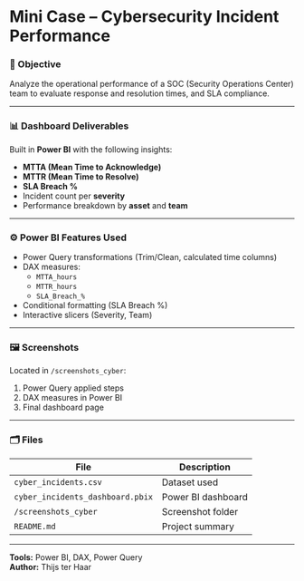 # Mini Case – Cybersecurity Incident Performance

### 🎯 Objective
Analyze the operational performance of a SOC (Security Operations Center) team to evaluate response and resolution times, and SLA compliance.

---

### 📊 Dashboard Deliverables
Built in **Power BI** with the following insights:
- **MTTA (Mean Time to Acknowledge)**
- **MTTR (Mean Time to Resolve)**
- **SLA Breach %**
- Incident count per **severity**
- Performance breakdown by **asset** and **team**

---

### ⚙️ Power BI Features Used
- Power Query transformations (Trim/Clean, calculated time columns)
- DAX measures:
  - `MTTA_hours`
  - `MTTR_hours`
  - `SLA_Breach_%`
- Conditional formatting (SLA Breach %)
- Interactive slicers (Severity, Team)

---

### 🖼️ Screenshots
Located in `/screenshots_cyber`:
1. Power Query applied steps  
2. DAX measures in Power BI  
3. Final dashboard page

---

### 🗂️ Files
| File | Description |
|------|--------------|
| `cyber_incidents.csv` | Dataset used |
| `cyber_incidents_dashboard.pbix` | Power BI dashboard |
| `/screenshots_cyber` | Screenshot folder |
| `README.md` | Project summary |

---

**Tools:** Power BI, DAX, Power Query  
**Author:** Thijs ter Haar
